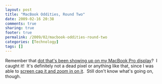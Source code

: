 ```yaml
---
layout: post
title: "MacBook Oddities, Round Two"
date: 2009-02-16 20:38
comments: true
sharing: true
footer: true
permalink: /2009/02/macbook-oddities-round-two
categories: [Technology]
tags: []
---
```

Remember that <a href="http://www.brockli.com/2009/02/macbook-oddities.php" target="_blank">dot that's been showing up on my MacBook Pro display</a>?  I caught it!  It's definitely not a dead pixel or anything like that, since I was able to <a href="http://flickr.com/photos/brockli/3286575690/" target="_blank">screen cap it and zoom in on it</a>.  Still don't know what's going on, though.